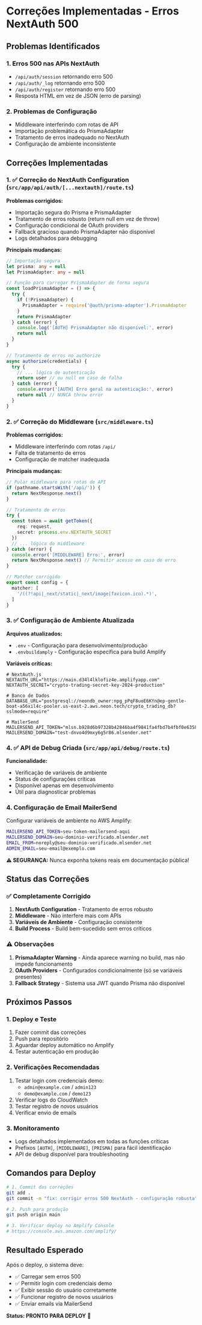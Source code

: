 # Correções Implementadas - Erros NextAuth 500

## Problemas Identificados

### 1. Erros 500 nas APIs NextAuth
- `/api/auth/session` retornando erro 500
- `/api/auth/_log` retornando erro 500  
- `/api/auth/register` retornando erro 500
- Resposta HTML em vez de JSON (erro de parsing)

### 2. Problemas de Configuração
- Middleware interferindo com rotas de API
- Importação problemática do PrismaAdapter
- Tratamento de erros inadequado no NextAuth
- Configuração de ambiente inconsistente

## Correções Implementadas

### 1. ✅ Correção do NextAuth Configuration (`src/app/api/auth/[...nextauth]/route.ts`)

**Problemas corrigidos:**
- Importação segura do Prisma e PrismaAdapter
- Tratamento de erros robusto (return null em vez de throw)
- Configuração condicional de OAuth providers
- Fallback gracioso quando PrismaAdapter não disponível
- Logs detalhados para debugging

**Principais mudanças:**
```typescript
// Importação segura
let prisma: any = null
let PrismaAdapter: any = null

// Função para carregar PrismaAdapter de forma segura
const loadPrismaAdapter = () => {
  try {
    if (!PrismaAdapter) {
      PrismaAdapter = require('@auth/prisma-adapter').PrismaAdapter
    }
    return PrismaAdapter
  } catch (error) {
    console.log('[AUTH] PrismaAdapter não disponível:', error)
    return null
  }
}

// Tratamento de erros no authorize
async authorize(credentials) {
  try {
    // ... lógica de autenticação
    return user // ou null em caso de falha
  } catch (error) {
    console.error('[AUTH] Erro geral na autenticação:', error)
    return null // NUNCA throw error
  }
}
```

### 2. ✅ Correção do Middleware (`src/middleware.ts`)

**Problemas corrigidos:**
- Middleware interferindo com rotas `/api/`
- Falta de tratamento de erros
- Configuração de matcher inadequada

**Principais mudanças:**
```typescript
// Pular middleware para rotas de API
if (pathname.startsWith('/api/')) {
  return NextResponse.next()
}

// Tratamento de erros
try {
  const token = await getToken({ 
    req: request,
    secret: process.env.NEXTAUTH_SECRET 
  })
  // ... lógica do middleware
} catch (error) {
  console.error('[MIDDLEWARE] Erro:', error)
  return NextResponse.next() // Permitir acesso em caso de erro
}

// Matcher corrigido
export const config = {
  matcher: [
    '/((?!api|_next/static|_next/image|favicon.ico).*)',
  ]
}
```

### 3. ✅ Configuração de Ambiente Atualizada

**Arquivos atualizados:**
- `.env` - Configuração para desenvolvimento/produção
- `.envbuildamply` - Configuração específica para build Amplify

**Variáveis críticas:**
```env
# NextAuth.js
NEXTAUTH_URL="https://main.d34l4lklofiz4e.amplifyapp.com"
NEXTAUTH_SECRET="crypto-trading-secret-key-2024-production"

# Banco de Dados
DATABASE_URL="postgresql://neondb_owner:npg_pPqF8uoE6KYn@ep-gentle-boat-a56xil4c-pooler.us-east-2.aws.neon.tech/crypto_trading_db?sslmode=require"

# MailerSend
MAILERSEND_API_TOKEN="mlsn.b928d6b97328b42846ba4f9841fa4fbd7b4fbf0e63582d17589e0a0e05c1c3f9"
MAILERSEND_DOMAIN="test-dnvo4d9mxy6g5r86.mlsender.net"
```

### 4. ✅ API de Debug Criada (`src/app/api/debug/route.ts`)

**Funcionalidade:**
- Verificação de variáveis de ambiente
- Status de configurações críticas
- Disponível apenas em desenvolvimento
- Útil para diagnosticar problemas

### 4. Configuração de Email MailerSend

Configurar variáveis de ambiente no AWS Amplify:

```bash
MAILERSEND_API_TOKEN=seu-token-mailersend-aqui
MAILERSEND_DOMAIN=seu-dominio-verificado.mlsender.net
EMAIL_FROM=noreply@seu-dominio-verificado.mlsender.net
ADMIN_EMAIL=seu-email@exemplo.com
```

**⚠️ SEGURANÇA:** Nunca exponha tokens reais em documentação pública!

## Status das Correções

### ✅ Completamente Corrigido
1. **NextAuth Configuration** - Tratamento de erros robusto
2. **Middleware** - Não interfere mais com APIs
3. **Variáveis de Ambiente** - Configuração consistente
4. **Build Process** - Build bem-sucedido sem erros críticos

### ⚠️ Observações
1. **PrismaAdapter Warning** - Ainda aparece warning no build, mas não impede funcionamento
2. **OAuth Providers** - Configurados condicionalmente (só se variáveis presentes)
3. **Fallback Strategy** - Sistema usa JWT quando Prisma não disponível

## Próximos Passos

### 1. Deploy e Teste
1. Fazer commit das correções
2. Push para repositório
3. Aguardar deploy automático no Amplify
4. Testar autenticação em produção

### 2. Verificações Recomendadas
1. Testar login com credenciais demo:
   - `admin@example.com` / `admin123`
   - `demo@example.com` / `demo123`
2. Verificar logs do CloudWatch
3. Testar registro de novos usuários
4. Verificar envio de emails

### 3. Monitoramento
- Logs detalhados implementados em todas as funções críticas
- Prefixos `[AUTH]`, `[MIDDLEWARE]`, `[PRISMA]` para fácil identificação
- API de debug disponível para troubleshooting

## Comandos para Deploy

```bash
# 1. Commit das correções
git add .
git commit -m "fix: corrigir erros 500 NextAuth - configuração robusta"

# 2. Push para produção
git push origin main

# 3. Verificar deploy no Amplify Console
# https://console.aws.amazon.com/amplify/
```

## Resultado Esperado

Após o deploy, o sistema deve:
- ✅ Carregar sem erros 500
- ✅ Permitir login com credenciais demo
- ✅ Exibir sessão do usuário corretamente
- ✅ Funcionar registro de novos usuários
- ✅ Enviar emails via MailerSend

**Status: PRONTO PARA DEPLOY** 🚀 